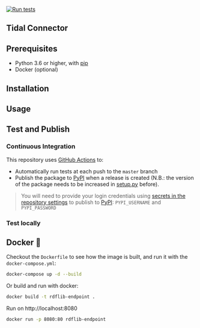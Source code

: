[![Run tests](https://github.com/MaastrichtU-IDS/python-template/workflows/Run%20tests/badge.svg)](https://github.com/MaastrichtU-IDS/python-template/actions?query=workflow%3A%22Run+tests%22)

## Tidal Connector



## Prerequisites

* Python 3.6 or higher, with [pip](https://pip.pypa.io/en/stable/)
* Docker (optional)

## Installation

## Usage

## Test and Publish

### Continuous Integration

This repository uses [GitHub Actions](/actions) to:

* Automatically run tests at each push to the `master` branch
* Publish the package to [PyPI](https://pypi.org) when a release is created (N.B.: the version of the package needs to be increased in [setup.py](/blob/master/setup.py#L6) before).

> You will need to provide your login credentials using [secrets in the repository settings](/settings/secrets) to publish to [PyPI](https://pypi.org): `PYPI_USERNAME` and `PYPI_PASSWORD`

### Test locally

## Docker 🐳

Checkout the `Dockerfile` to see how the image is built, and run it with the `docker-compose.yml`:

```bash
docker-compose up -d --build
```

Or build and run with docker:

```bash
docker build -t rdflib-endpoint .
```

Run on http://localhost:8080

```bash
docker run -p 8080:80 rdflib-endpoint
```
